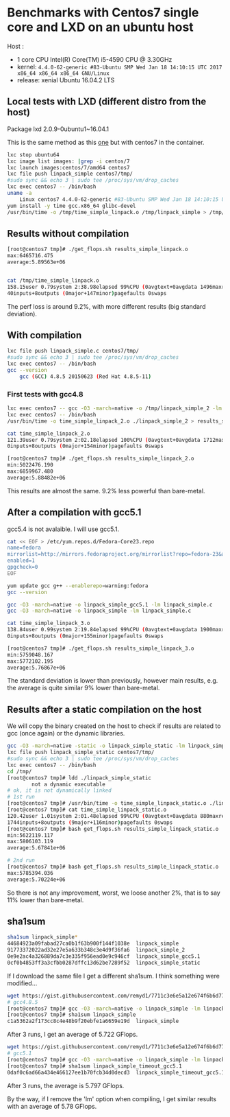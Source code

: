 # Benchmarks with Centos7 single core and LXD on an ubuntu host

Host :
  - 1 core CPU Intel(R) Core(TM) i5-4590 CPU @ 3.30GHz
  - kernel: `4.4.0-62-generic #83-Ubuntu SMP Wed Jan 18 14:10:15 UTC 2017 x86_64 x86_64 x86_64 GNU/Linux`
  - release: xenial Ubuntu 16.04.2 LTS

## Local tests with LXD (different distro from the host)

Package lxd 2.0.9-0ubuntu1~16.04.1

This is the same method as this [one](lxd_ubuntu16_single_core.md) but with centos7 in the container.

```bash
lxc stop ubuntu64
lxc image list images: |grep -i centos/7
lxc launch images:centos/7/amd64 centos7
lxc file push linpack_simple centos7/tmp/
#sudo sync && echo 3 | sudo tee /proc/sys/vm/drop_caches
lxc exec centos7 -- /bin/bash
uname -a
    Linux centos7 4.4.0-62-generic #83-Ubuntu SMP Wed Jan 18 14:10:15 UTC 2017 x86_64 x86_64 x86_64 GNU/Linux
yum install -y time gcc.x86_64 glibc-devel
/usr/bin/time -o /tmp/time_simple_linpack.o /tmp/linpack_simple > /tmp/results_simple_linpack.o
```

## Results without compilation


```bash
[root@centos7 tmp]# ./get_flops.sh results_simple_linpack.o                                                        min:5461333.333
max:6465716.475
average:5.89563e+06


cat /tmp/time_simple_linpack.o
158.15user 0.79system 2:38.98elapsed 99%CPU (0avgtext+0avgdata 1496maxresident)k
40inputs+8outputs (0major+147minor)pagefaults 0swaps
```

The perf loss is around 9.2%, with more different results (big standard deviation).



## With compilation

```bash
lxc file push linpack_simple.c centos7/tmp/
#sudo sync && echo 3 | sudo tee /proc/sys/vm/drop_caches
lxc exec centos7 -- /bin/bash
gcc --version
    gcc (GCC) 4.8.5 20150623 (Red Hat 4.8.5-11)
```


### First tests with gcc4.8

```bash
lxc exec centos7 -- gcc -O3 -march=native -o /tmp/linpack_simple_2 -lm /tmp/linpack_simple.c
lxc exec centos7 -- /bin/bash
/usr/bin/time -o time_simple_linpack_2.o ./linpack_simple_2 > results_simple_linpack_2.o

cat time_simple_linpack_2.o
121.39user 0.79system 2:02.18elapsed 100%CPU (0avgtext+0avgdata 1712maxresident)k
0inputs+8outputs (0major+154minor)pagefaults 0swaps

[root@centos7 tmp]# ./get_flops.sh results_simple_linpack_2.o
min:5022476.190
max:6859967.480
average:5.88482e+06
```

This results are almost the same. 9.2% less powerful than bare-metal.


## After a compilation with gcc5.1

gcc5.4 is not avalaible. I will use gcc5.1.

```bash
cat << EOF > /etc/yum.repos.d/Fedora-Core23.repo                                                [warning:fedora]
name=fedora
mirrorlist=http://mirrors.fedoraproject.org/mirrorlist?repo=fedora-23&arch=\$basearch
enabled=1
gpgcheck=0
EOF

yum update gcc g++ --enablerepo=warning:fedora
gcc --version
```

```bash
gcc -O3 -march=native -o linpack_simple_gcc5.1 -lm linpack_simple.c
gcc -O3 -march=native -o linpack_simple -lm linpack_simple.c

cat time_simple_linpack_3.o
138.84user 0.99system 2:19.84elapsed 99%CPU (0avgtext+0avgdata 1900maxresident)k
0inputs+8outputs (0major+155minor)pagefaults 0swaps
```

```bash
[root@centos7 tmp]# ./get_flops.sh results_simple_linpack_3.o
min:5759048.167
max:5772102.195
average:5.76867e+06
```

The standard deviation is lower than previously, however main results, e.g. the average is quite similar 9% lower than bare-metal.


## Results after a static compilation on the host

We will copy the binary created on the host to check if results are related to gcc (once again) or the dynamic libraries.

```bash
gcc -O3 -march=native -static -o linpack_simple_static -lm linpack_simple.c
lxc file push linpack_simple_static centos7/tmp/
#sudo sync && echo 3 | sudo tee /proc/sys/vm/drop_caches
lxc exec centos7 -- /bin/bash
cd /tmp/
[root@centos7 tmp]# ldd ./linpack_simple_static
        not a dynamic executable
# ok, it is not dynamically linked
# 1st run
[root@centos7 tmp]# /usr/bin/time -o time_simple_linpack_static.o ./linpack_simple_static > results_simple_linpack_static.o
[root@centos7 tmp]# cat time_simple_linpack_static.o
120.42user 1.01system 2:01.48elapsed 99%CPU (0avgtext+0avgdata 880maxresident)k
1744inputs+8outputs (9major+116minor)pagefaults 0swaps
[root@centos7 tmp]# bash get_flops.sh results_simple_linpack_static.o
min:5622119.117
max:5806103.119
average:5.67841e+06

# 2nd run
[root@centos7 tmp]# bash get_flops.sh results_simple_linpack_static.o                                              min:5649006.492
max:5785394.036
average:5.70224e+06

```

So there is not any improvement, worst, we loose another 2%, that is to say 11% lower than bare-metal.

## sha1sum

```bash
sha1sum linpack_simple*
44684923a09fabad27ca0b1f63b900f144f1038e  linpack_simple
91773372022ad32e27e5a633b348c3e4d9f36fa6  linpack_simple_2
0e9e2ac4a326889da7c3e335f956ead0e9c946cf  linpack_simple_gcc5.1
0cf0b4853ff3a3cfbb0287dffc13d62be7289f52  linpack_simple_static
```

If I download the same file I get a different sha1sum. I think something were modified...

```bash
wget https://gist.githubusercontent.com/remyd1/7711c3e6e5a12e674f6b6d773fe37472/raw/c34201cb39e956dd19ae59af1f1306f0d59f9d24/linpack_simple_timeout.c
# gcc4.8.5
[root@centos7 tmp]# gcc -O3 -march=native -o linpack_simple -lm linpack_simple_timeout.c
[root@centos7 tmp]# sha1sum linpack_simple
c1a5362a2f173cc8c4e48b9f20ebfe1a6659e19d  linpack_simple
```

After 3 runs, I get an average of 5.722 GFlops.

```bash
wget https://gist.githubusercontent.com/remyd1/7711c3e6e5a12e674f6b6d773fe37472/raw/c34201cb39e956dd19ae59af1f1306f0d59f9d24/linpack_simple_timeout.c
# gcc5.1
[root@centos7 tmp]# gcc -O3 -march=native -o linpack_simple -lm linpack_simple_timeout.c
[root@centos7 tmp]# sha1sum linpack_simple_timeout_gcc5.1
0daf0c6ad66a434e466127ee1b70fcb34d0decd3  linpack_simple_timeout_gcc5.1
```

After 3 runs, the average is 5.797 GFlops.

By the way, if I remove the 'lm' option when compiling, I get similar results with an average of 5.78 GFlops.
